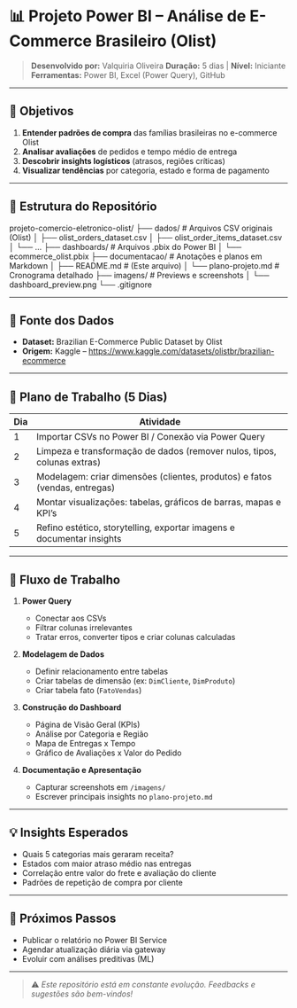 # 📊 Projeto Power BI – Análise de E-Commerce Brasileiro (Olist)

> **Desenvolvido por:** Valquiria Oliveira
> **Duração:** 5 dias | **Nível:** Iniciante  
> **Ferramentas:** Power BI, Excel (Power Query), GitHub

---

## 🎯 Objetivos

1. **Entender padrões de compra** das famílias brasileiras no e-commerce Olist  
2. **Analisar avaliações** de pedidos e tempo médio de entrega  
3. **Descobrir insights logísticos** (atrasos, regiões críticas)  
4. **Visualizar tendências** por categoria, estado e forma de pagamento

---

## 📁 Estrutura do Repositório

projeto-comercio-eletronico-olist/
├── dados/ # Arquivos CSV originais (Olist)
│ ├── olist_orders_dataset.csv
│ ├── olist_order_items_dataset.csv
│ └── …
├── dashboards/ # Arquivos .pbix do Power BI
│ └── ecommerce_olist.pbix
├── documentacao/ # Anotações e planos em Markdown
│ ├── README.md # (Este arquivo)
│ └── plano-projeto.md # Cronograma detalhado
├── imagens/ # Previews e screenshots
│ └── dashboard_preview.png
└── .gitignore

---

## 🔗 Fonte dos Dados

- **Dataset:** Brazilian E-Commerce Public Dataset by Olist  
- **Origem:** Kaggle – https://www.kaggle.com/datasets/olistbr/brazilian-ecommerce

---

## 📝 Plano de Trabalho (5 Dias)

| Dia | Atividade                                                                 |
|-----|---------------------------------------------------------------------------|
| 1   | Importar CSVs no Power BI / Conexão via Power Query                       |
| 2   | Limpeza e transformação de dados (remover nulos, tipos, colunas extras)   |
| 3   | Modelagem: criar dimensões (clientes, produtos) e fatos (vendas, entregas)|
| 4   | Montar visualizações: tabelas, gráficos de barras, mapas e KPI’s           |
| 5   | Refino estético, storytelling, exportar imagens e documentar insights      |

---

## 🔧 Fluxo de Trabalho

1. **Power Query**  
   - Conectar aos CSVs  
   - Filtrar colunas irrelevantes  
   - Tratar erros, converter tipos e criar colunas calculadas

2. **Modelagem de Dados**  
   - Definir relacionamento entre tabelas  
   - Criar tabelas de dimensão (ex: `DimCliente`, `DimProduto`)  
   - Criar tabela fato (`FatoVendas`)

3. **Construção do Dashboard**  
   - Página de Visão Geral (KPIs)  
   - Análise por Categoria e Região  
   - Mapa de Entregas x Tempo  
   - Gráfico de Avaliações x Valor do Pedido

4. **Documentação e Apresentação**  
   - Capturar screenshots em `/imagens/`  
   - Escrever principais insights no `plano-projeto.md`

---

## 💡 Insights Esperados

- Quais 5 categorias mais geraram receita?  
- Estados com maior atraso médio nas entregas  
- Correlação entre valor do frete e avaliação do cliente  
- Padrões de repetição de compra por cliente  

---

## 🚀 Próximos Passos

- Publicar o relatório no Power BI Service  
- Agendar atualização diária via gateway  
- Evoluir com análises preditivas (ML)

---

> ⚠️ *Este repositório está em constante evolução. Feedbacks e sugestões são bem-vindos!*  


